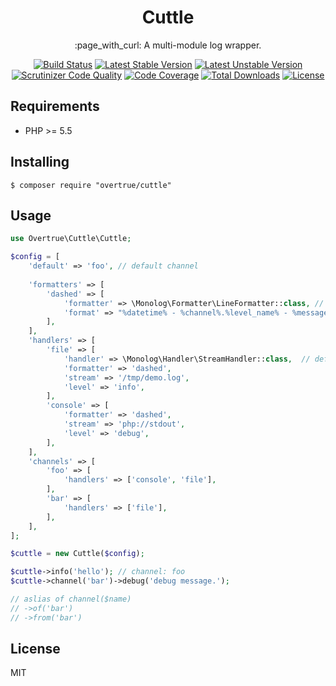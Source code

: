 <h1 align="center">Cuttle</h1>

<p align="center">:page_with_curl: A multi-module log wrapper.</p>

<p align="center">
<a href="https://travis-ci.org/overtrue/cuttle"><img src="https://travis-ci.org/overtrue/cuttle.svg?branch=master" alt="Build Status"></a>
<a href="https://packagist.org/packages/overtrue/cuttle"><img src="https://poser.pugx.org/overtrue/cuttle/v/stable.svg" alt="Latest Stable Version"></a>
<a href="https://packagist.org/packages/overtrue/cuttle"><img src="https://poser.pugx.org/overtrue/cuttle/v/unstable.svg" alt="Latest Unstable Version"></a>
<a href="https://scrutinizer-ci.com/g/overtrue/cuttle/?branch=master"><img src="https://scrutinizer-ci.com/g/overtrue/cuttle/badges/quality-score.png?b=master" alt="Scrutinizer Code Quality"></a>
<a href="https://scrutinizer-ci.com/g/overtrue/cuttle/?branch=master"><img src="https://scrutinizer-ci.com/g/overtrue/cuttle/badges/coverage.png?b=master" alt="Code Coverage"></a>
<a href="https://packagist.org/packages/overtrue/cuttle"><img src="https://poser.pugx.org/overtrue/cuttle/downloads" alt="Total Downloads"></a>
<a href="https://packagist.org/packages/overtrue/cuttle"><img src="https://poser.pugx.org/overtrue/cuttle/license" alt="License"></a>
</p>


## Requirements

- PHP >= 5.5

## Installing

```shell
$ composer require "overtrue/cuttle"
```

## Usage

```php
use Overtrue\Cuttle\Cuttle;

$config = [
    'default' => 'foo', // default channel
        
    'formatters' => [
        'dashed' => [
            'formatter' => \Monolog\Formatter\LineFormatter::class, // default
            'format' => "%datetime% - %channel%.%level_name% - %message%\n" 
        ],
    ],
    'handlers' => [
        'file' => [
            'handler' => \Monolog\Handler\StreamHandler::class,  // default
            'formatter' => 'dashed',
            'stream' => '/tmp/demo.log',
            'level' => 'info',
        ],
        'console' => [
            'formatter' => 'dashed',
            'stream' => 'php://stdout',
            'level' => 'debug',
        ],
    ],
    'channels' => [
        'foo' => [
            'handlers' => ['console', 'file'],
        ],
        'bar' => [
            'handlers' => ['file'], 
        ],
    ],
];

$cuttle = new Cuttle($config);

$cuttle->info('hello'); // channel: foo
$cuttle->channel('bar')->debug('debug message.');

// aslias of channel($name)
// ->of('bar')
// ->from('bar')
```

## License

MIT